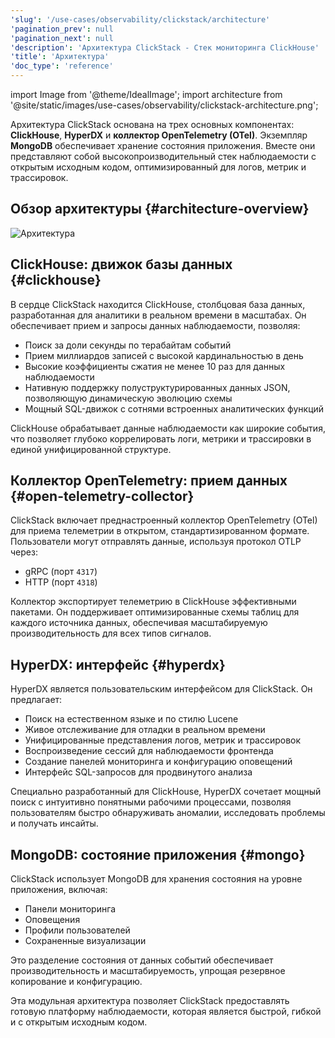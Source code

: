 ```yaml
---
'slug': '/use-cases/observability/clickstack/architecture'
'pagination_prev': null
'pagination_next': null
'description': 'Архитектура ClickStack - Стек мониторинга ClickHouse'
'title': 'Архитектура'
'doc_type': 'reference'
---
```

import Image from '@theme/IdealImage';
import architecture from '@site/static/images/use-cases/observability/clickstack-architecture.png';

Архитектура ClickStack основана на трех основных компонентах: **ClickHouse**, **HyperDX** и **коллектор OpenTelemetry (OTel)**. Экземпляр **MongoDB** обеспечивает хранение состояния приложения. Вместе они представляют собой высокопроизводительный стек наблюдаемости с открытым исходным кодом, оптимизированный для логов, метрик и трассировок.

## Обзор архитектуры {#architecture-overview}

<Image img={architecture} alt="Архитектура" size="lg"/>

## ClickHouse: движок базы данных {#clickhouse}

В сердце ClickStack находится ClickHouse, столбцовая база данных, разработанная для аналитики в реальном времени в масштабах. Он обеспечивает прием и запросы данных наблюдаемости, позволяя:

- Поиск за доли секунды по терабайтам событий
- Прием миллиардов записей с высокой кардинальностью в день
- Высокие коэффициенты сжатия не менее 10 раз для данных наблюдаемости
- Нативную поддержку полуструктурированных данных JSON, позволяющую динамическую эволюцию схемы
- Мощный SQL-движок с сотнями встроенных аналитических функций

ClickHouse обрабатывает данные наблюдаемости как широкие события, что позволяет глубоко коррелировать логи, метрики и трассировки в единой унифицированной структуре.

## Коллектор OpenTelemetry: прием данных {#open-telemetry-collector}

ClickStack включает преднастроенный коллектор OpenTelemetry (OTel) для приема телеметрии в открытом, стандартизированном формате. Пользователи могут отправлять данные, используя протокол OTLP через:

- gRPC (порт `4317`)
- HTTP (порт `4318`)

Коллектор экспортирует телеметрию в ClickHouse эффективными пакетами. Он поддерживает оптимизированные схемы таблиц для каждого источника данных, обеспечивая масштабируемую производительность для всех типов сигналов.

## HyperDX: интерфейс {#hyperdx}

HyperDX является пользовательским интерфейсом для ClickStack. Он предлагает:

- Поиск на естественном языке и по стилю Lucene
- Живое отслеживание для отладки в реальном времени
- Унифицированные представления логов, метрик и трассировок
- Воспроизведение сессий для наблюдаемости фронтенда
- Создание панелей мониторинга и конфигурацию оповещений
- Интерфейс SQL-запросов для продвинутого анализа

Специально разработанный для ClickHouse, HyperDX сочетает мощный поиск с интуитивно понятными рабочими процессами, позволяя пользователям быстро обнаруживать аномалии, исследовать проблемы и получать инсайты.

## MongoDB: состояние приложения {#mongo}

ClickStack использует MongoDB для хранения состояния на уровне приложения, включая:

- Панели мониторинга
- Оповещения
- Профили пользователей
- Сохраненные визуализации

Это разделение состояния от данных событий обеспечивает производительность и масштабируемость, упрощая резервное копирование и конфигурацию.

Эта модульная архитектура позволяет ClickStack предоставлять готовую платформу наблюдаемости, которая является быстрой, гибкой и с открытым исходным кодом.